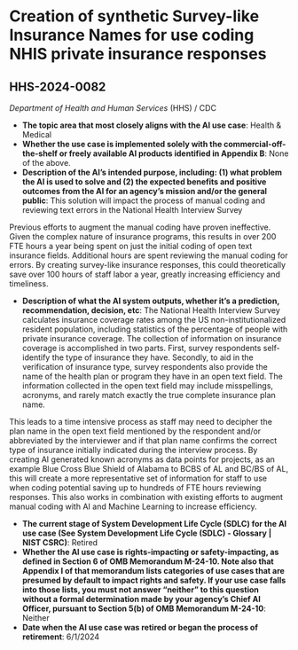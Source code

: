 # Creation of synthetic Survey-like Insurance Names for use coding NHIS private insurance responses
## HHS-2024-0082
_Department of Health and Human Services_ (HHS) / CDC


+ **The topic area that most closely aligns with the AI use case**: Health & Medical
+ **Whether the use case is implemented solely with the commercial-off-the-shelf or freely available AI products identified in Appendix B**: None of the above.
+ **Description of the AI’s intended purpose, including: (1) what problem the AI is used to solve and (2) the expected benefits and positive outcomes from the AI for an agency’s mission and/or the general public**: This solution will impact the process of manual coding and reviewing text errors in the National Health Interview Survey 

Previous efforts to augment the manual coding have proven ineffective. Given the complex nature of insurance programs, this results in over 200 FTE hours a year being spent on just the initial coding of open text insurance fields. Additional hours are spent reviewing the manual coding for errors. By creating survey-like insurance responses, this could theoretically save over 100 hours of staff labor a year, greatly increasing efficiency and timeliness.
+ **Description of what the AI system outputs, whether it’s a prediction, recommendation, decision, etc**: The National Health Interview Survey calculates insurance coverage rates among the US non-institutionalized resident population, including statistics of the percentage of people with private insurance coverage. The collection of information on insurance coverage is accomplished in two parts. First, survey respondents self-identify the type of insurance they have. Secondly, to aid in the verification of insurance type, survey respondents also provide the name of the health plan or program they have in an open text field. The information collected in the open text field may include misspellings, acronyms, and rarely match exactly the true complete insurance plan name. 

This leads to a time intensive process as staff may need to decipher the plan name in the open text field mentioned by the respondent and/or abbreviated by the interviewer and if that plan name confirms the correct type of insurance initially indicated during the interview process. By creating AI generated known acronyms as data points for projects, as an example Blue Cross Blue Shield of Alabama to BCBS of AL and BC/BS of AL, this will create a more representative set of information for staff to use when coding potential saving up to hundreds of FTE hours reviewing responses. This also works in combination with existing efforts to augment manual coding with AI and Machine Learning to increase efficiency.
+ **The current stage of System Development Life Cycle (SDLC) for the AI use case (See System Development Life Cycle (SDLC) - Glossary | NIST CSRC)**: Retired
+ **Whether the AI use case is rights-impacting or safety-impacting, as defined in Section 6 of OMB Memorandum M-24-10. Note also that Appendix I of that memorandum lists categories of use cases that are presumed by default to impact rights and safety. If your use case falls into those lists, you must not answer “neither” to this question without a formal determination made by your agency’s Chief AI Officer, pursuant to Section 5(b) of OMB Memorandum M-24-10**: Neither
+ **Date when the AI use case was retired or began the process of retirement**: 6/1/2024